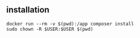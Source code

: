 ## installation
```
docker run --rm -v $(pwd):/app composer install
sudo chown -R $USER:$USER $(pwd)
```
